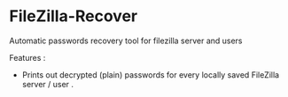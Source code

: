 # FileZilla-Recover
Automatic passwords recovery tool for filezilla server and users 

Features : 
- Prints out decrypted (plain) passwords for every locally saved FileZilla server / user .
